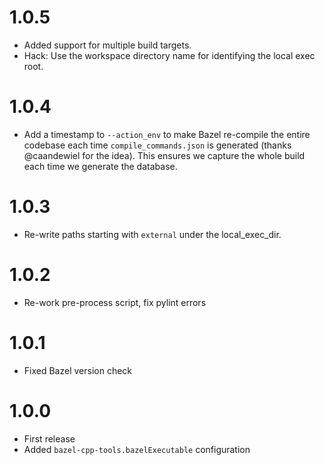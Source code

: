 # 1.0.5

- Added support for multiple build targets.
- Hack: Use the workspace directory name for identifying the local exec root.

# 1.0.4

- Add a timestamp to `--action_env` to make Bazel re-compile the entire
  codebase each time `compile_commands.json` is generated (thanks @caandewiel
  for the idea). This ensures we capture the whole build each time we generate
  the database.

# 1.0.3

- Re-write paths starting with `external` under the local_exec_dir.

# 1.0.2

- Re-work pre-process script, fix pylint errors

# 1.0.1

- Fixed Bazel version check

# 1.0.0

- First release
- Added `bazel-cpp-tools.bazelExecutable` configuration
